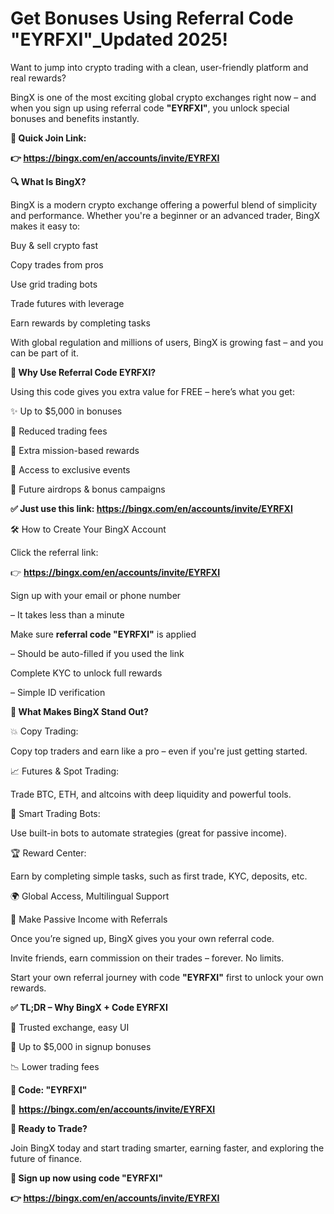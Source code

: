 # Get Bonuses Using Referral Code "EYRFXI"_Updated 2025!

Want to jump into crypto trading with a clean, user-friendly platform and real rewards?

BingX is one of the most exciting global crypto exchanges right now – and when you sign up using referral code **"EYRFXI"**, you unlock special bonuses and benefits instantly.

**🚀 Quick Join Link:**

**👉 https://bingx.com/en/accounts/invite/EYRFXI**

**🔍 What Is BingX?**

BingX is a modern crypto exchange offering a powerful blend of simplicity and performance. Whether you're a beginner or an advanced trader, BingX makes it easy to:

Buy & sell crypto fast

Copy trades from pros

Use grid trading bots

Trade futures with leverage

Earn rewards by completing tasks

With global regulation and millions of users, BingX is growing fast – and you can be part of it.

**🎁 Why Use Referral Code EYRFXI?**

Using this code gives you extra value for FREE – here’s what you get:

✨ Up to $5,000 in bonuses

💸 Reduced trading fees

🎯 Extra mission-based rewards

🤝 Access to exclusive events

🎁 Future airdrops & bonus campaigns

**✅ Just use this link: https://bingx.com/en/accounts/invite/EYRFXI**

🛠 How to Create Your BingX Account

Click the referral link:

👉 **https://bingx.com/en/accounts/invite/EYRFXI**

Sign up with your email or phone number

– It takes less than a minute

Make sure **referral code "EYRFXI"** is applied

– Should be auto-filled if you used the link

Complete KYC to unlock full rewards

– Simple ID verification

**🧠 What Makes BingX Stand Out?**

💥 Copy Trading:

Copy top traders and earn like a pro – even if you're just getting started.

📈 Futures & Spot Trading:

Trade BTC, ETH, and altcoins with deep liquidity and powerful tools.

🤖 Smart Trading Bots:

Use built-in bots to automate strategies (great for passive income).

🏆 Reward Center:

Earn by completing simple tasks, such as first trade, KYC, deposits, etc.

🌍 Global Access, Multilingual Support

🤑 Make Passive Income with Referrals

Once you’re signed up, BingX gives you your own referral code.

Invite friends, earn commission on their trades – forever. No limits.

Start your own referral journey with code **"EYRFXI"** first to unlock your own rewards.

**✅ TL;DR – Why BingX + Code EYRFXI**

🌟 Trusted exchange, easy UI

🎁 Up to $5,000 in signup bonuses

📉 Lower trading fees

**🔗 Code: "EYRFXI"**

🔗 **https://bingx.com/en/accounts/invite/EYRFXI**

**🚀 Ready to Trade?**

Join BingX today and start trading smarter, earning faster, and exploring the future of finance.

**🔐 Sign up now using code "EYRFXI"**

**👉 https://bingx.com/en/accounts/invite/EYRFXI**

